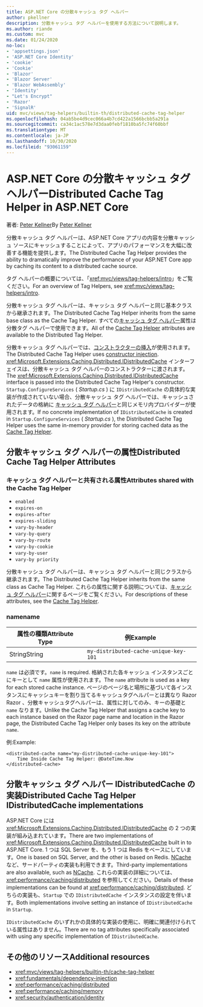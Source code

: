 ```yaml
---
title: ASP.NET Core の分散キャッシュ タグ ヘルパー
author: pkellner
description: 分散キャッシュ タグ ヘルパーを使用する方法について説明します。
ms.author: riande
ms.custom: mvc
ms.date: 01/24/2020
no-loc:
- 'appsettings.json'
- 'ASP.NET Core Identity'
- 'cookie'
- 'Cookie'
- 'Blazor'
- 'Blazor Server'
- 'Blazor WebAssembly'
- 'Identity'
- "Let's Encrypt"
- 'Razor'
- 'SignalR'
uid: mvc/views/tag-helpers/builtin-th/distributed-cache-tag-helper
ms.openlocfilehash: 04ab5be4d9cec066a4b7cd422a1566bcbb5a291a
ms.sourcegitcommit: ca34c1ac578e7d3daa0febf1810ba5fc74f60bbf
ms.translationtype: MT
ms.contentlocale: ja-JP
ms.lasthandoff: 10/30/2020
ms.locfileid: "93061159"
---
```

# <a name="distributed-cache-tag-helper-in-aspnet-core"></a><span data-ttu-id="e4f70-103">ASP.NET Core の分散キャッシュ タグ ヘルパー</span><span class="sxs-lookup"><span data-stu-id="e4f70-103">Distributed Cache Tag Helper in ASP.NET Core</span></span>

<span data-ttu-id="e4f70-104">著者: [Peter Kellner](https://peterkellner.net)</span><span class="sxs-lookup"><span data-stu-id="e4f70-104">By [Peter Kellner](https://peterkellner.net)</span></span>

<span data-ttu-id="e4f70-105">分散キャッシュ タグ ヘルパーは、ASP.NET Core アプリの内容を分散キャッシュ ソースにキャッシュすることによって、アプリのパフォーマンスを大幅に改善する機能を提供します。</span><span class="sxs-lookup"><span data-stu-id="e4f70-105">The Distributed Cache Tag Helper provides the ability to dramatically improve the performance of your ASP.NET Core app by caching its content to a distributed cache source.</span></span>

<span data-ttu-id="e4f70-106">タグ ヘルパーの概要については、「<xref:mvc/views/tag-helpers/intro>」をご覧ください。</span><span class="sxs-lookup"><span data-stu-id="e4f70-106">For an overview of Tag Helpers, see <xref:mvc/views/tag-helpers/intro>.</span></span>

<span data-ttu-id="e4f70-107">分散キャッシュ タグ ヘルパーは、キャッシュ タグ ヘルパーと同じ基本クラスから継承されます。</span><span class="sxs-lookup"><span data-stu-id="e4f70-107">The Distributed Cache Tag Helper inherits from the same base class as the Cache Tag Helper.</span></span> <span data-ttu-id="e4f70-108">すべての[キャッシュ タグ ヘルパー](xref:mvc/views/tag-helpers/builtin-th/cache-tag-helper)属性は分散タグ ヘルパーで使用できます。</span><span class="sxs-lookup"><span data-stu-id="e4f70-108">All of the [Cache Tag Helper](xref:mvc/views/tag-helpers/builtin-th/cache-tag-helper) attributes are available to the Distributed Tag Helper.</span></span>

<span data-ttu-id="e4f70-109">分散キャッシュ タグ ヘルパーでは、[コンストラクターの挿入](xref:fundamentals/dependency-injection#constructor-injection-behavior)が使用されます。</span><span class="sxs-lookup"><span data-stu-id="e4f70-109">The Distributed Cache Tag Helper uses [constructor injection](xref:fundamentals/dependency-injection#constructor-injection-behavior).</span></span> <span data-ttu-id="e4f70-110"><xref:Microsoft.Extensions.Caching.Distributed.IDistributedCache> インターフェイスは、分散キャッシュ タグ ヘルパーのコンストラクターに渡されます。</span><span class="sxs-lookup"><span data-stu-id="e4f70-110">The <xref:Microsoft.Extensions.Caching.Distributed.IDistributedCache> interface is passed into the Distributed Cache Tag Helper's constructor.</span></span> <span data-ttu-id="e4f70-111">`Startup.ConfigureServices` ( *Startup.cs* ) に `IDistributedCache` の具体的な実装が作成されていない場合、分散キャッシュ タグ ヘルパーでは、キャッシュされたデータの格納に [キャッシュ タグ ヘルパー](xref:mvc/views/tag-helpers/builtin-th/cache-tag-helper)と同じメモリ内プロバイダーが使用されます。</span><span class="sxs-lookup"><span data-stu-id="e4f70-111">If no concrete implementation of `IDistributedCache` is created in `Startup.ConfigureServices` ( *Startup.cs* ), the Distributed Cache Tag Helper uses the same in-memory provider for storing cached data as the [Cache Tag Helper](xref:mvc/views/tag-helpers/builtin-th/cache-tag-helper).</span></span>

## <a name="distributed-cache-tag-helper-attributes"></a><span data-ttu-id="e4f70-112">分散キャッシュ タグ ヘルパーの属性</span><span class="sxs-lookup"><span data-stu-id="e4f70-112">Distributed Cache Tag Helper Attributes</span></span>

### <a name="attributes-shared-with-the-cache-tag-helper"></a><span data-ttu-id="e4f70-113">キャッシュ タグ ヘルパーと共有される属性</span><span class="sxs-lookup"><span data-stu-id="e4f70-113">Attributes shared with the Cache Tag Helper</span></span>

* `enabled`
* `expires-on`
* `expires-after`
* `expires-sliding`
* `vary-by-header`
* `vary-by-query`
* `vary-by-route`
* `vary-by-cookie`
* `vary-by-user`
* `vary-by priority`

<span data-ttu-id="e4f70-114">分散キャッシュ タグ ヘルパーは、キャッシュ タグ ヘルパーと同じクラスから継承されます。</span><span class="sxs-lookup"><span data-stu-id="e4f70-114">The Distributed Cache Tag Helper inherits from the same class as Cache Tag Helper.</span></span> <span data-ttu-id="e4f70-115">これらの属性に関する説明については、[キャッシュ タグ ヘルパー](xref:mvc/views/tag-helpers/builtin-th/cache-tag-helper)に関するページをご覧ください。</span><span class="sxs-lookup"><span data-stu-id="e4f70-115">For descriptions of these attributes, see the [Cache Tag Helper](xref:mvc/views/tag-helpers/builtin-th/cache-tag-helper).</span></span>

### <a name="name"></a><span data-ttu-id="e4f70-116">name</span><span class="sxs-lookup"><span data-stu-id="e4f70-116">name</span></span>

| <span data-ttu-id="e4f70-117">属性の種類</span><span class="sxs-lookup"><span data-stu-id="e4f70-117">Attribute Type</span></span> | <span data-ttu-id="e4f70-118">例</span><span class="sxs-lookup"><span data-stu-id="e4f70-118">Example</span></span>                               |
| -------------- | ------------------------------------- |
| <span data-ttu-id="e4f70-119">String</span><span class="sxs-lookup"><span data-stu-id="e4f70-119">String</span></span>         | `my-distributed-cache-unique-key-101` |

<span data-ttu-id="e4f70-120">`name` は必須です。</span><span class="sxs-lookup"><span data-stu-id="e4f70-120">`name` is required.</span></span> <span data-ttu-id="e4f70-121">格納された各キャッシュ インスタンスごとにキーとして `name` 属性が使用されます。</span><span class="sxs-lookup"><span data-stu-id="e4f70-121">The `name` attribute is used as a key for each stored cache instance.</span></span> <span data-ttu-id="e4f70-122">ページのページ名と場所に基づいて各インスタンスにキャッシュキーを割り当てるキャッシュタグヘルパーとは異なり Razor Razor 、分散キャッシュタグヘルパーは、属性に対してのみ、キーの基礎と `name` なります。</span><span class="sxs-lookup"><span data-stu-id="e4f70-122">Unlike the Cache Tag Helper that assigns a cache key to each instance based on the Razor page name and location in the Razor page, the Distributed Cache Tag Helper only bases its key on the attribute `name`.</span></span>

<span data-ttu-id="e4f70-123">例:</span><span class="sxs-lookup"><span data-stu-id="e4f70-123">Example:</span></span>

```cshtml
<distributed-cache name="my-distributed-cache-unique-key-101">
    Time Inside Cache Tag Helper: @DateTime.Now
</distributed-cache>
```

## <a name="distributed-cache-tag-helper-idistributedcache-implementations"></a><span data-ttu-id="e4f70-124">分散キャッシュ タグ ヘルパー IDistributedCache の実装</span><span class="sxs-lookup"><span data-stu-id="e4f70-124">Distributed Cache Tag Helper IDistributedCache implementations</span></span>

<span data-ttu-id="e4f70-125">ASP.NET Core には <xref:Microsoft.Extensions.Caching.Distributed.IDistributedCache> の 2 つの実装が組み込まれています。</span><span class="sxs-lookup"><span data-stu-id="e4f70-125">There are two implementations of <xref:Microsoft.Extensions.Caching.Distributed.IDistributedCache> built in to ASP.NET Core.</span></span> <span data-ttu-id="e4f70-126">1 つは SQL Server を、もう 1 つは Redis をベースにしています。</span><span class="sxs-lookup"><span data-stu-id="e4f70-126">One is based on SQL Server, and the other is based on Redis.</span></span> <span data-ttu-id="e4f70-127">[NCache](http://www.alachisoft.com/ncache/aspnet-core-idistributedcache-ncache.html) など、サードパーティの実装も利用できます。</span><span class="sxs-lookup"><span data-stu-id="e4f70-127">Third-party implementations are also available, such as [NCache](http://www.alachisoft.com/ncache/aspnet-core-idistributedcache-ncache.html).</span></span> <span data-ttu-id="e4f70-128">これらの実装の詳細については、<xref:performance/caching/distributed> を参照してください。</span><span class="sxs-lookup"><span data-stu-id="e4f70-128">Details of these implementations can be found at <xref:performance/caching/distributed>.</span></span> <span data-ttu-id="e4f70-129">どちらの実装も、`Startup` での `IDistributedCache` インスタンスの設定を伴います。</span><span class="sxs-lookup"><span data-stu-id="e4f70-129">Both implementations involve setting an instance of `IDistributedCache` in `Startup`.</span></span>

<span data-ttu-id="e4f70-130">`IDistributedCache` のいずれかの具体的な実装の使用に、明確に関連付けられている属性はありません。</span><span class="sxs-lookup"><span data-stu-id="e4f70-130">There are no tag attributes specifically associated with using any specific implementation of `IDistributedCache`.</span></span>

## <a name="additional-resources"></a><span data-ttu-id="e4f70-131">その他のリソース</span><span class="sxs-lookup"><span data-stu-id="e4f70-131">Additional resources</span></span>

* <xref:mvc/views/tag-helpers/builtin-th/cache-tag-helper>
* <xref:fundamentals/dependency-injection>
* <xref:performance/caching/distributed>
* <xref:performance/caching/memory>
* <xref:security/authentication/identity>
